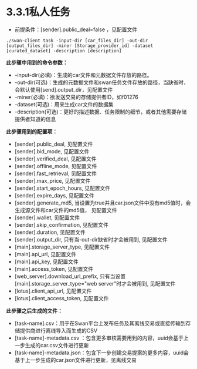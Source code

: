 # 3.3.1私人任务

* 前提条件：\[sender].public\_deal=false ，见配置文件

```
./swan-client task -input-dir [car_files_dir] -out-dir [output_files_dir] -miner [Storage_provider_id] -dataset [curated_dataset] -description [description]
```

**此步骤中用到的命令参数：**

* \-input-dir(必填)：生成的car文件和元数据文件存放的路径。
* \-out-dir(可选)：生成的元数据文件和swan任务文件存放的路径，当缺省时，会默认使用\[send].output\_dir，见配置文件
* \-miner(必填)：欲发送交易的存储提供者ID，如f01276
* \-dataset(可选)：用来生成car文件的数据集
* \-description(可选)：更好的描述数据、任务限制的细节，或者其他需要存储提供者知道的信息

**此步骤用到的配置项：**

* \[sender].public\_deal, 见配置文件
* \[sender].bid\_mode, 见配置文件
* \[sender].verified\_deal, 见配置文件
* \[sender].offline\_mode, 见配置文件
* \[sender].fast\_retrieval, 见配置文件
* \[sender].max\_price, 见配置文件
* \[sender].start\_epoch\_hours, 见配置文件
* \[sender].expire\_days, 见配置文件
* \[sender].generate\_md5, 当设置为true并且car.json文件中没有md5值时，会生成源文件和car文件的md5值， 见配置文件
* \[sender].wallet, 见配置文件
* \[sender].skip\_confirmation, 见配置文件
* \[sender].duration, 见配置文件
* \[sender].output\_dir, 只有当-out-dir缺省时才会被用到, 见配置文件
* \[main].storage\_server\_type, 见配置文件
* \[main].api\_url, 见配置文件
* \[main].api\_key, 见配置文件
* \[main].access\_token, 见配置文件
* \[web\_server].download\_url\_prefix, 只有当设置\[main].storage\_server\_type="web server"时才会被用到, 见配置文件
* \[lotus].client\_api\_url, 见配置文件
* \[lotus].client\_access\_token, 见配置文件

**此步骤之后生成的文件：**

* \[task-name].csv：用于在Swan平台上发布任务及其离线交易或直接传输到存储提供商进行离线导入而生成的CSV
* \[task-name]-metadata.csv ：包含更多审核需要用到的内容，uuid会基于上一步生成的car.csv文件进行更新
* \[task-name]-metadata.json：包含下一步创建交易提案的更多内容，uuid会基于上一步生成的car.json文件进行更新，见离线交易
